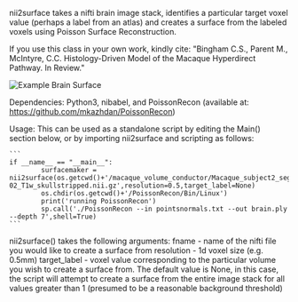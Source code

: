 nii2surface takes a nifti brain image stack, identifies a particular target voxel value (perhaps a label from an atlas) and creates a surface from the labeled voxels using Poisson Surface Reconstruction. 

If you use this class in your own work, kindly cite: "Bingham C.S., Parent M., McIntyre, C.C. Histology-Driven Model of the Macaque Hyperdirect Pathway. In Review."

![Example Brain Surface](https://github.com/bingsome/nii2surface/blob/master/gif.gif)

Dependencies: Python3, nibabel, and PoissonRecon (available at: https://github.com/mkazhdan/PoissonRecon)

Usage: This can be used as a standalone script by editing the Main() section below, or by importing nii2surface and scripting as follows:
	
	```
	if __name__ == "__main__":
			surfacemaker = nii2surface(os.getcwd()+'/macaque_volume_conductor/Macaque_subject2_segmentation/sub-02_T1w_skullstripped.nii.gz',resolution=0.5,target_label=None)
			os.chdir(os.getcwd()+'/PoissonRecon/Bin/Linux')
			print('running PoissonRecon')
			sp.call('./PoissonRecon --in pointsnormals.txt --out brain.ply --depth 7',shell=True)
	```
	
nii2surface() takes the following arguments:
fname - name of the nifti file you would like to create a surface from
resolution - 1d voxel size (e.g. 0.5mm)
target_label - voxel value corresponding to the particular volume you wish to create a surface from. 
The default value is None, in this case, the script will attempt to create a surface from the entire image stack for all values greater than 1 (presumed to be a reasonable background threshold)
